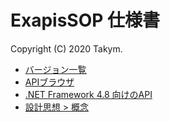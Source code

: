 # ExapisSOP 仕様書
Copyright (C) 2020 Takym.

- [バージョン一覧](../)
- [APIブラウザ](./api/index.md)
- [.NET Framework 4.8 向けのAPI](./api_net48/index.md)
- [設計思想 > 概念](./architecture/concepts.md)
